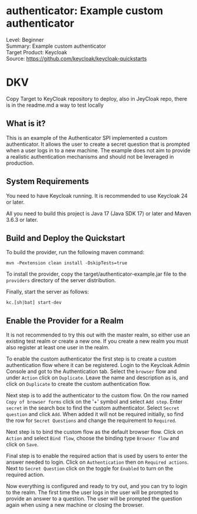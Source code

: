 authenticator: Example custom authenticator
========================================================

Level: Beginner  
Summary: Example custom authenticator  
Target Product: <span>Keycloak</span>  
Source: <https://github.com/keycloak/keycloak-quickstarts>


# DKV

Copy Target to KeyCloak repository to deploy, also in JeyCloak repo, there is in the readme.md 
a way to test locally 



What is it?
-----------

This is an example of the Authenticator SPI implemented a custom authenticator. It allows the user to create a secret
question that is prompted when a user logs in to a new machine. The example does not aim to provide a realistic 
authentication mechanisms and should not be leveraged in production.


System Requirements
-------------------

You need to have <span>Keycloak</span> running. It is recommended to use Keycloak 24 or later.

All you need to build this project is Java 17 (Java SDK 17) or later and Maven 3.6.3 or later.

Build and Deploy the Quickstart
-------------------------------

To build the provider, run the following maven command:

   ````
   mvn -Pextension clean install -DskipTests=true
   ````

To install the provider, copy the target/authenticator-example.jar file to the `providers` directory of the server distribution.

Finally, start the server as follows:

    kc.[sh|bat] start-dev

Enable the Provider for a Realm
-------------------------------
It is not recommended to try this out with the master realm, so either use an existing test realm or create a new one.
If you create a new realm you must also register at least one user in the realm.

To enable the custom authenticator the first step is to create a custom authentication flow where it can be registered.
Login to the <span>Keycloak</span> Admin Console and got to the Authentication tab. Select the `browser` flow and under
`Action` click on `Duplicate`. Leave the name and description as is, and click on `Duplicate` to create the custom 
authentication flow.

Next step is to add the authenticator to the custom flow. On the row named `Copy of browser forms` click on the '+'
symbol and select `Add step`. Enter `secret` in the search box to find the custom authenticator. Select `Secret question`
and click `Add`. When added it will not be required initially, so find the row for `Secret Questions` and change
the requirement to `Required`.

Next step is to bind the custom flow as the default browser flow. Click on `Action` and select `Bind flow`, 
choose the binding type `Browser flow` and click on `Save`.

Final step is to enable the required action that is used by users to enter the answer needed to login. Click on
`Authentication` then on `Required actions`. Next to `Secret Question` click on the toggle for `Enabled` to turn on
the required action.

Now everything is configured and ready to try out, and you can try to login to the realm. The first time the user logs
in the user will be prompted to provide an answer to a question. The user will be prompted the question again when 
using a new machine or closing the browser.